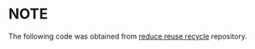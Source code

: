 # NOTE

The following code was obtained from 
[reduce reuse recycle](https://github.com/yilundu/reduce_reuse_recycle) repository.